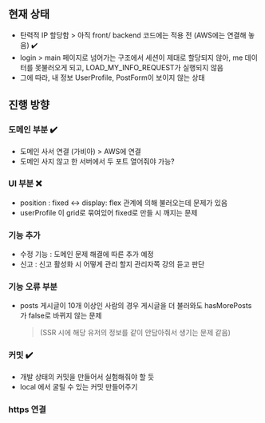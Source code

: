 ## 현재 상태

- 탄력적 IP 할당함 > 아직 front/ backend 코드에는 적용 전 (AWS에는 연결해 놓음) ✔️
- login > main 페이지로 넘어가는 구조에서 세션이 제대로 할당되지 않아, me 데이터를 못불러오게 되고, LOAD_MY_INFO_REQUEST가 실행되지 않음
- 그에 따라, 내 정보 UserProfile, PostForm이 보이지 않는 상태

## 진행 방향

### 도메인 부분 ✔️

- 도메인 사서 연결 (가비아) > AWS에 연결
- 도메인 사지 않고 한 서버에서 두 포트 열어줘야 가능?

### UI 부분 ❌

- position : fixed <-> display: flex 관계에 의해 불러오는데 문제가 있음
- userProfile 이 grid로 묶여있어 fixed로 만들 시 깨지는 문제

### 기능 추가

- 수정 기능 : 도메인 문제 해결에 따른 추가 예정
- 신고 : 신고 활성화 시 어떻게 관리 할지 관리자쪽 강의 듣고 판단

### 기능 오류 부분

- posts 게시글이 10개 이상인 사람의 경우 게시글을 더 불러와도 hasMorePosts 가 false로 바뀌지 않는 문제
  > (SSR 시에 해당 유저의 정보를 같이 안담아줘서 생기는 문제 같음)

### 커밋 ✔️

- 개발 상태의 커밋을 만들어서 실험해줘야 할 듯
- local 에서 굴릴 수 있는 커밋 만들어주기

### https 연결
